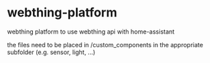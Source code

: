 # webthing-platform
 webthing platform to use webthing api with home-assistant

the files need to be placed in <config-dir>/custom_components in the appropriate subfolder (e.g. sensor, light, ...)
